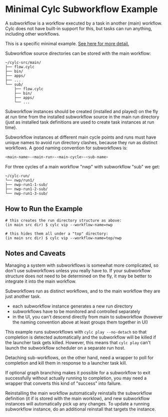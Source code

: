 # Minimal Cylc Subworkflow Example

A subworkflow is a workflow executed by a task in another (main) workflow. 
Cylc does not have built-in support for this, but tasks can run anything,
including other workflows.

This is a specific minimal example.
[See here for more detail.](https://github.com/hjoliver/cylc-subwf-example)

Subworkflow source directories can be stored with the main workflow:

```
~/cylc-src/main/
├── flow.cylc
├── bin/
├── apps/
├── ...
└── sub/
    ├── flow.cylc
    ├── bin/
    ├── apps/
    └── ...
```

Subworkflow instances should be created (installed and played) on the fly at
run time from the installed subworkflow source in the main run directory
(just as installed task definitions are used to create task instances at run time).

Subworkflow instances at different main cycle points and runs must have unique
names to avoid run directory clashes, because they run as distinct workflows.
A good naming convention for subworkflows is:
```bash
<main-name>-<main-run>-<main-cycle>-<sub-name>
```
For three cycles of a main workflow "nwp" with subworkflow "sub" we get:
```
~/cylc-run/
└── nwp/run1/
├── nwp-run1-1-sub/
├── nwp-run1-2-sub/
└── nwp-run1-3-sub/
```

## How to Run the Example

```console
# this creates the run directory structure as above:
(in main src dir) $ cylc vip --workflow-name=nwp

# this hides them all under a "top" directory:
(in main src dir) $ cylc vip --workflow-name=top/nwp
```

## Notes and Caveats

Managing a system with subworkflows is somewhat more complicated, so
don't use subworkflows unless you really have to. If your subworkflow
structure does not need to be determined on the fly, it may be better
to integrate it into the main workflow. 

Subworkflows run as distinct workflows, and to the main workflow they are just
another task.
- each subworkflow instance generates a new run directory
- subworkflows have to be monitored and controlled separately
- in the UI, you can't descend directly from main to subworkflow (however the
  naming convention above at least groups them together in UI) 

This example runs subworkflows with `cylc play --no-detach` so that completion
is detected automatically and the subworkflow will be killed if the launcher
task gets killed. However, this means that `cylc play` can't launch the
subworkflow scheduler on a separate run host.

Detaching sub-workflows, on the other hand, need a wrapper to poll for
completion and kill them in response to a launcher task kill.

If optional graph branching makes it possible for a subworkflow to exit
successfully without actually running to completion, you may need a wrapper
that converts this kind of "success" into failure.

Reinstalling the main workflow automatically reinstalls the subworkflow
definition (it if is stored with the main worklow), and new subworkflow
instances will automatically pick up any changes. To update a running
subworkflow instance, do an additional reinstall that targets the instance.
